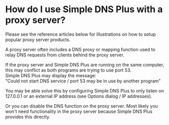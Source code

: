 ﻿---
category: 6
frontpage: false
comments: true
refs: 130,140
created-utc: 2019-01-01
modified-utc: 2019-01-01
---
# How do I use Simple DNS Plus with a proxy server?

Please see the reference articles below for Illustrations on how to setup popular proxy server products.

A proxy server often includes a DNS proxy or mapping function used to relay DNS requests from clients behind the proxy server.

If the proxy server and Simple DNS Plus are running on the same computer, this may conflict as both programs are trying to use port 53.  
Simple DNS Plus may display the message:  
"Could not start DNS service / port 53 may be in use by another program"

You may be able solve this by configuring Simple DNS Plus to only listen on 127.0.0.1 or an external IP address (see Options dialog / IP addresses).

Or you can disable the DNS function on the proxy server. Most likely you won't need functionality in the proxy server because Simple DNS Plus provides this directly.

